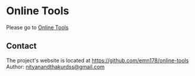 # Online Tools
Please go to [Online Tools](http://emn178.github.io/online-tools/)

## Contact
The project's website is located at https://github.com/emn178/online-tools  
Author: nityanandthakurdss@gmail.com
